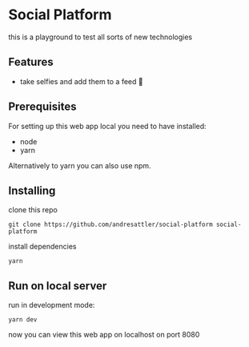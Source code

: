 
# Social Platform

this is a playground to test all sorts of new technologies

## Features

* take selfies and add them to a feed :tada:


## Prerequisites

For setting up this web app local you need to have installed:
* node
* yarn

Alternatively to yarn you can also use npm.

## Installing

clone this repo
```
git clone https://github.com/andresattler/social-platform social-platform
```
install dependencies
```
yarn
```
## Run on local server

run in development mode:
```
yarn dev
```

now you can view this web app on localhost on port 8080


